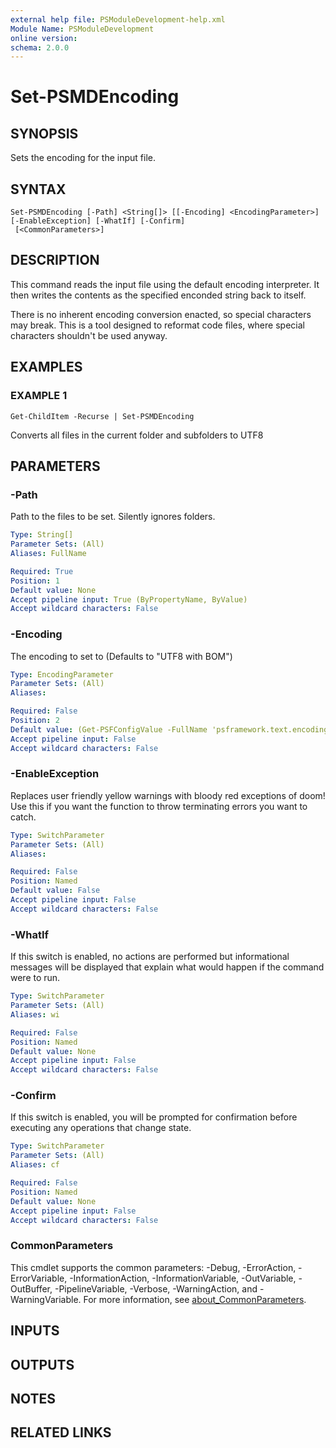 ```yaml
---
external help file: PSModuleDevelopment-help.xml
Module Name: PSModuleDevelopment
online version:
schema: 2.0.0
---
```


# Set-PSMDEncoding

## SYNOPSIS
Sets the encoding for the input file.

## SYNTAX

```
Set-PSMDEncoding [-Path] <String[]> [[-Encoding] <EncodingParameter>] [-EnableException] [-WhatIf] [-Confirm]
 [<CommonParameters>]
```

## DESCRIPTION
This command reads the input file using the default encoding interpreter.
It then writes the contents as the specified enconded string back to itself.

There is no inherent encoding conversion enacted, so special characters may break.
This is a tool designed to reformat code files, where special characters shouldn't be used anyway.

## EXAMPLES

### EXAMPLE 1
```
Get-ChildItem -Recurse | Set-PSMDEncoding
```

Converts all files in the current folder and subfolders to UTF8

## PARAMETERS

### -Path
Path to the files to be set.
Silently ignores folders.

```yaml
Type: String[]
Parameter Sets: (All)
Aliases: FullName

Required: True
Position: 1
Default value: None
Accept pipeline input: True (ByPropertyName, ByValue)
Accept wildcard characters: False
```

### -Encoding
The encoding to set to (Defaults to "UTF8 with BOM")

```yaml
Type: EncodingParameter
Parameter Sets: (All)
Aliases:

Required: False
Position: 2
Default value: (Get-PSFConfigValue -FullName 'psframework.text.encoding.defaultwrite' -Fallback 'utf-8')
Accept pipeline input: False
Accept wildcard characters: False
```

### -EnableException
Replaces user friendly yellow warnings with bloody red exceptions of doom!
Use this if you want the function to throw terminating errors you want to catch.

```yaml
Type: SwitchParameter
Parameter Sets: (All)
Aliases:

Required: False
Position: Named
Default value: False
Accept pipeline input: False
Accept wildcard characters: False
```

### -WhatIf
If this switch is enabled, no actions are performed but informational messages will be displayed that explain what would happen if the command were to run.

```yaml
Type: SwitchParameter
Parameter Sets: (All)
Aliases: wi

Required: False
Position: Named
Default value: None
Accept pipeline input: False
Accept wildcard characters: False
```

### -Confirm
If this switch is enabled, you will be prompted for confirmation before executing any operations that change state.

```yaml
Type: SwitchParameter
Parameter Sets: (All)
Aliases: cf

Required: False
Position: Named
Default value: None
Accept pipeline input: False
Accept wildcard characters: False
```

### CommonParameters
This cmdlet supports the common parameters: -Debug, -ErrorAction, -ErrorVariable, -InformationAction, -InformationVariable, -OutVariable, -OutBuffer, -PipelineVariable, -Verbose, -WarningAction, and -WarningVariable. For more information, see [about_CommonParameters](http://go.microsoft.com/fwlink/?LinkID=113216).

## INPUTS

## OUTPUTS

## NOTES

## RELATED LINKS
